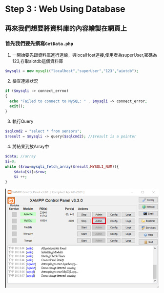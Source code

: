 # Step 3 : Web Using Database
## 再來我們想要將資料庫的內容繪製在網頁上

### 首先我們要先撰寫```GetData.php```

1. 一開始要先跟資料庫進行連線，與localHost連接,使用者為superUser,密碼為123,存取aiotdb這個資料庫
```php
$mysqli = new mysqli("localhost","superUser","123","aiotdb"); 
```
2. 檢查連線狀況
```php
if ($mysqli -> connect_errno) 
{
  echo "Failed to connect to MySQL: " . $mysqli -> connect_error;
  exit();
}
```
3. 執行Query
```php
$sqlcmd2 = "select * from sensors";
$result = $mysqli -> query($sqlcmd2); //$result is a pointer
```
4. 將結果到放Array中
```php
$data; //array
$i=0;
while ($row=mysqli_fetch_array($result,MYSQLI_NUM)){
	$data[$i]=$row;
	$i ++;
}
```


<img src="https://raw.githubusercontent.com/michael54856/AIOT_hw5/Step2-Import-Database/Image/step2_1.png">












